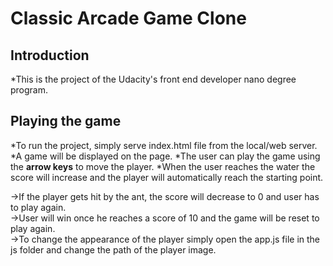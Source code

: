 # Classic Arcade Game Clone
## Introduction
 *This is the project of the Udacity's front end developer nano degree program.
 
## Playing the game
*To run the project, simply serve index.html file from the local/web server.
*A game will be displayed on the page.
*The user can play the game using the <b>arrow keys</b> to move the player.
*When the user reaches the water the score will increase and the player will automatically reach the starting point.

->If the player gets hit by the ant, the score will decrease to 0 and user has to play again.<br>
->User will win once he reaches a score of 10 and the game will be reset to play again.<br>
->To change the appearance of the player simply open the app.js file in the js folder and change the path of the player image.
